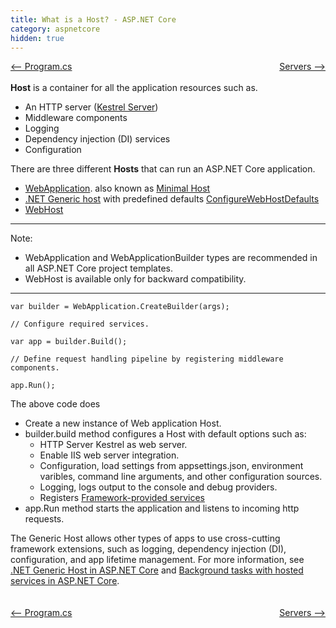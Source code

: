 ```yaml
---
title: What is a Host? - ASP.NET Core
category: aspnetcore
hidden: true
---
```

<div style="width:100%; background-color:grey;">
<div style="width:50%;float:left;text-align:left;">
<a href="/blog/aspnetcore/2024/01/02/programcs.html"><-- Program.cs</a>
</div>
<div style="width:50%;float:right;text-align:right;">
<a href="/blog/aspnetcore/2024/01/02/servers.html">Servers --></a>
</div>
</div>
<div style="height:20px;">&nbsp;</div>

**Host** is a container for all the application resources such as. 
-  An HTTP server ([Kestrel Server](https://learn.microsoft.com/en-us/aspnet/core/fundamentals/servers/kestrel?view=aspnetcore-8.0))
-  Middleware components
-  Logging
-  Dependency injection (DI) services
-  Configuration

There are three different **Hosts** that can run an ASP.NET Core application.
-  [WebApplication](https://learn.microsoft.com/en-us/aspnet/core/fundamentals/minimal-apis/webapplication?view=aspnetcore-8.0). also known as [Minimal Host](https://learn.microsoft.com/en-us/aspnet/core/migration/50-to-60?view=aspnetcore-8.0#new-hosting-model)
-  [.NET Generic host](https://learn.microsoft.com/en-us/aspnet/core/fundamentals/host/generic-host?view=aspnetcore-8.0) with predefined defaults [ConfigureWebHostDefaults](https://learn.microsoft.com/en-us/dotnet/api/microsoft.extensions.hosting.generichostbuilderextensions.configurewebhostdefaults)
-  [WebHost](https://learn.microsoft.com/en-us/aspnet/core/fundamentals/host/web-host?view=aspnetcore-8.0)


***
Note: 
-  WebApplication and WebApplicationBuilder types are recommended in all ASP.NET Core project templates.
-  WebHost is available only for backward compatibility. 
***

```
var builder = WebApplication.CreateBuilder(args);

// Configure required services.

var app = builder.Build();

// Define request handling pipeline by registering middleware components.

app.Run();
```

The above code does
-  Create a new instance of Web application Host.
-  builder.build method configures a Host with default options such as:
   -  HTTP Server Kestrel as web server.
   -  Enable IIS web server integration.
   -  Configuration, load settings from appsettings.json, environment varibles, command line arguments, and other configuration sources.
   - Logging, logs output to the console and debug providers.
   - Registers [Framework-provided services](https://learn.microsoft.com/en-us/aspnet/core/fundamentals/dependency-injection?view=aspnetcore-7.0#framework-provided-services) 
- app.Run method starts the application and listens to incoming http requests.

The Generic Host allows other types of apps to use cross-cutting framework extensions, such as logging, dependency injection (DI), configuration, and app lifetime management. For more information, see [.NET Generic Host in ASP.NET Core](https://learn.microsoft.com/en-us/aspnet/core/fundamentals/host/generic-host?view=aspnetcore-8.0) and [Background tasks with hosted services in ASP.NET Core](https://learn.microsoft.com/en-us/aspnet/core/fundamentals/host/hosted-services?view=aspnetcore-8.0).

<div style="height:20px;">&nbsp;</div>
<div style="width:100%; background-color:grey;">
<div style="width:50%;float:left;text-align:left;">
<a href="/blog/aspnetcore/2024/01/02/programcs.html"><-- Program.cs</a>
</div>
<div style="width:50%;float:right;text-align:right;">
<a href="/blog/aspnetcore/2024/01/02/servers.html">Servers --></a>
</div>
</div>